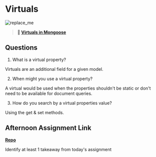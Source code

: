 # Virtuals

![replace_me](https://codeworks.blob.core.windows.net/public/assets/img/illustrations/placeholder.svg)

> **📖 [Virtuals in Mongoose](https://codeworksacademy.com/fs-student-guide/resources/wk5/04-Virtuals)**

## Questions

1. What is a virtual property?

Virtuals are an additional field for a given model.

2. When might you use a virtual property? 

A virtual would be used when the properties shouldn't be static or don't need to be available for document queries.

3. How do you search by a virtual properties value?

Using the get & set methods.

## Afternoon Assignment Link

**[Repo](https://github.com/Max-Ball/<ASSIGNMENT_REPO>)**

Identify at least 1 takeaway from today's assignment
